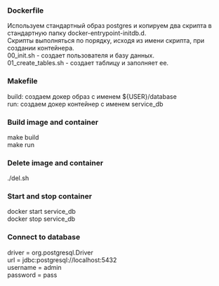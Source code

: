 ### Dockerfile
Используем стандартный образ postgres и копируем два скрипта в стандартную папку docker-entrypoint-initdb.d.<br>
Скрипты выполняться по порядку, исходя из имени скрипта, при создании контейнера.<br>
00_init.sh - создает пользователя и базу данных.<br>
01_create_tables.sh - создает таблицу и заполняет ее.<br>
### Makefile
build: создаем докер образ с именем ${USER}/database<br>
run: создаем докер контейнер с именем service_db<br>
### Build image and container
make build<br>
make run<br>
### Delete image and container
./del.sh<br>
### Start and stop container
docker start service_db<br>
docker stop service_db<br>
### Connect to database
driver = org.postgresql.Driver<br>
url = jdbc:postgresql://localhost:5432<br>
username = admin<br>
password = pass<br>
